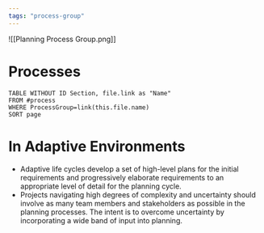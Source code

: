 ```yaml
---
tags: "process-group"
---
```

![[Planning Process Group.png]]
# Processes
```dataview
TABLE WITHOUT ID Section, file.link as "Name"
FROM #process
WHERE ProcessGroup=link(this.file.name)
SORT page
```

# In Adaptive Environments
- Adaptive life cycles develop a set of high-level plans for the initial requirements and progressively elaborate requirements to an appropriate level of detail for the planning cycle.
- Projects navigating high degrees of complexity and uncertainty should involve as many team members and stakeholders as possible in the planning processes. The intent is to overcome uncertainty by incorporating a wide band of input into planning.